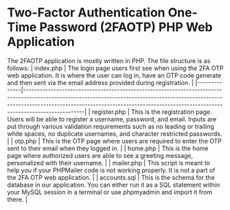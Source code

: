 # Two-Factor Authentication One-Time Password (2FAOTP) PHP Web Application
The 2FAOTP application is mostly written in PHP. The file structure is as follows:
| index.php    | The login page users first see when using the 2FA OTP web application. It is where the user can log in, have an OTP code generate and then sent via the email address provided during registration.                                                            |
|--------------|----------------------------------------------------------------------------------------------------------------------------------------------------------------------------------------------------------------------------------------------------------------|
| register.php | This is the registration page. Users will be able to register a username, password, and email. Inputs are put through various validation requirements such as no leading or trailing white spaces, no duplicate usernames, and character restricted passwords. |
| otp.php      | This is the OTP page where users are required to enter the OTP sent to their email when they logged in.                                                                                                                                                        |
| home.php     | This is the home page where authorized users are able to see a greeting message, personalized with their username.                                                                                                                                             |
| mailer.php   | This script is meant to help you if your PHPMailer code is not working properly. It is not a part of the 2FA OTP web application.                                                                                                                              |
| accounts.sql | This is the schema for the database in our application. You can either run it as a SQL statement within your MySQL session in a terminal or use phpmyadmin and import it from there.
|
